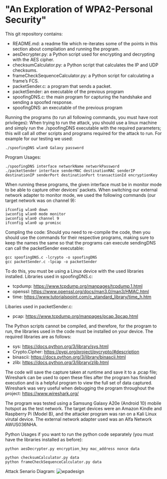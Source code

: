 # "An Exploration of WPA2-Personal Security"

This git repository contains:
 - README.md: a readme file which re-iterates some of the points in this section about compilation and running the program.
 - aesDecrypter.py: a Python script used for encrypting and decrypting with the AES cipher.
 - checksumCalculator.py: a Python script that calculates the IP and UDP checksums.
 - frameCheckSequenceCalculator.py: a Python script for calculating a frame’s FCS.
 - packetSender.c: a program that sends a packet.
 - packetSender: an executable of the previous program
 - spoofingDNS.c: the main program for capturing the handshake and sending a spoofed response.
 - spoofingDNS: an executable of the previous program 

Running the programs (to run all following commands, you must have root privileges):
When trying to run the attack, you should use a linux machine and simply run the ./spoofingDNS executable with the required parameters; this will call all other scripts and programs required for the attack to run.
For example for our testing we used:
```
./spoofingDNS wlan0 Galaxy password
```

Program Usages:
```
./spoofingDNS interface networkName networkPassword
./packetSender interface senderMAC destinationMAC senderIP destinationIP senderPort destinationPort transactionId encryptionKey
```

When running these programs, the given interface must be in monitor mode to be able to capture other devices’ packets.
When switching our external network adapter to monitor mode, we used the following commands (our target network was on channel 9):
```
ifconfig wlan0 down
iwconfig wlan0 mode monitor
iwconfig wlan0 channel 9
ifconfig wlan0 up promisc
```

Compling the code:
Should you need to re-compile the code, then you should use the commands for their respective programs, making sure to keep the names the same so that the programs can execute sendingDNS can call the packetSender executable:
```
gcc spoofingDNS.c -lcrypto -o spoofingDNS
gcc packetSender.c -lpcap -o packetSender
```

To do this, you must be using a Linux device with the used libraries installed.
Libraries used in spoofingDNS.c:
 - tcpdump: https://www.tcpdump.org/manpages/tcpdump.1.html
 - openssl: https://www.openssl.org/docs/man3.0/man3/HMAC.html
 - time: https://www.tutorialspoint.com/c_standard_library/time_h.htm

Libaries used in packetSender.c:
 - pcap: https://www.tcpdump.org/manpages/pcap.3pcap.html

The Python scripts cannot be compiled, and therefore, for the program to run, the libraries used in the code must be installed on your device. The required libraries are as follows:
 - sys: https://docs.python.org/3/library/sys.html
 - Crypto.Cipher: https://pypi.org/project/pycrypto/#description 
 - binascii: https://docs.python.org/3/library/binascii.html 
 - zlib: https://docs.python.org/3/library/zlib.html


The code will save the capture taken at runtime and save it to a .pcap file; Wireshark can be used to open these files after the program has finished execution and is a helpful program to view the full set of data captured. Wireshark was very useful when debugging the program throughout the project: https://www.wireshark.org/

The program was tested using a Samsung Galaxy A20e (Android 10) mobile hotspot as the test network. The target devices were an Amazon Kindle and Raspberry Pi (Model B), and the attacker program was ran on a Kali Linux virutal device. The external network adapter used was an Alfa Network AWUS036NHA.

Python Usages if you want to run the python code separately (you must have the libraries installed as before):
```
python aesDecrypter.py encryption_key mac_address nonce data

python checksumCalculator.py data
python frameCheckSequenceCalculator.py data
```


Attack Senario Diagram:
![wpadesign](https://github.com/TomSchoolar/Final-Year-Project/assets/55384362/61c07ef1-5214-42d0-8288-ae80ae9658f1)
